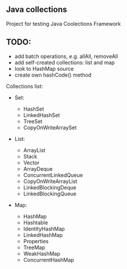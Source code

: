 ## Java collections
Project for testing Java Coolections Framework

## TODO:

- add batch operations, e.g. allAll, removeAll
- add self-created collections: list and map
- look to HashMap source
- create own hashCode() method

Collections list:

- Set:

    - HashSet
    - LinkedHashSet
    - TreeSet
    - CopyOnWriteArraySet

- List:

    - ArrayList
    - Stack
    - Vector
    - ArrayDeque
    - ConcurrentLinkedQueue
    - CopyOnWriteArrayList
    - LinkedBlockingDeque
    - LinkedBlockingQueue

- Map:

    - HashMap
    - Hashtable
    - IdentityHashMap
    - LinkedHashMap
    - Properties
    - TreeMap
    - WeakHashMap
    - ConcurrentHashMap